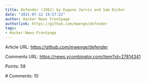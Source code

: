 ```yaml
---
title: Defender (1981) by Eugene Jarvis and Sam Dicker
date: "2021-07-12 19:57:22"
author: Hacker News Frontpage
authorlink: https://github.com/mwenge/defender
tags:
- Hacker-News-Frontpage
---
```


<p>Article URL: <a href="https://github.com/mwenge/defender">https://github.com/mwenge/defender</a></p>
<p>Comments URL: <a href="https://news.ycombinator.com/item?id=27814341">https://news.ycombinator.com/item?id=27814341</a></p>
<p>Points: 58</p>
<p># Comments: 10</p>
